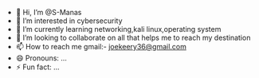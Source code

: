 - 👋 Hi, I’m @S-Manas
- 👀 I’m interested in cybersecurity
- 🌱 I’m currently learning networking,kali linux,operating system
- 💞️ I’m looking to collaborate on all that helps me to reach my destination
- 📫 How to reach me gmail:- joekeery36@gmail.com
- 😄 Pronouns: ...
- ⚡ Fun fact: ...

<!---
S-Manas/S-Manas is a ✨ special ✨ repository because its `README.md` (this file) appears on your GitHub profile.
You can click the Preview link to take a look at your changes.
--->
